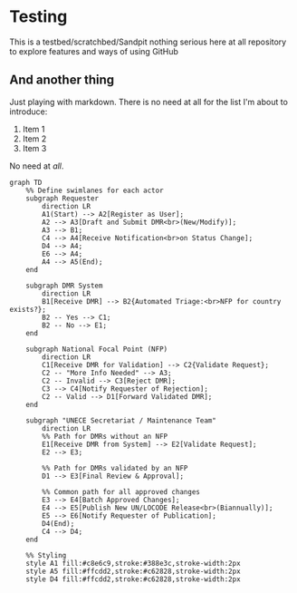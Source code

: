 # Testing
This is a testbed/scratchbed/Sandpit nothing serious here at all repository to explore features and ways of using GitHub

## And another thing
Just playing with markdown. There is no need at all for the list I'm about to introduce:
1. Item 1
2. Item 2
3. Item 3

No need at *all*.

```mermaid
graph TD
    %% Define swimlanes for each actor
    subgraph Requester
        direction LR
        A1(Start) --> A2[Register as User];
        A2 --> A3[Draft and Submit DMR<br>(New/Modify)];
        A3 --> B1;
        C4 --> A4[Receive Notification<br>on Status Change];
        D4 --> A4;
        E6 --> A4;
        A4 --> A5(End);
    end

    subgraph DMR System
        direction LR
        B1[Receive DMR] --> B2{Automated Triage:<br>NFP for country exists?};
        B2 -- Yes --> C1;
        B2 -- No --> E1;
    end

    subgraph National Focal Point (NFP)
        direction LR
        C1[Receive DMR for Validation] --> C2{Validate Request};
        C2 -- "More Info Needed" --> A3;
        C2 -- Invalid --> C3[Reject DMR];
        C3 --> C4[Notify Requester of Rejection];
        C2 -- Valid --> D1[Forward Validated DMR];
    end

    subgraph "UNECE Secretariat / Maintenance Team"
        direction LR
        %% Path for DMRs without an NFP
        E1[Receive DMR from System] --> E2[Validate Request];
        E2 --> E3;

        %% Path for DMRs validated by an NFP
        D1 --> E3[Final Review & Approval];

        %% Common path for all approved changes
        E3 --> E4[Batch Approved Changes];
        E4 --> E5[Publish New UN/LOCODE Release<br>(Biannually)];
        E5 --> E6[Notify Requester of Publication];
        D4(End);
        C4 --> D4;
    end

    %% Styling
    style A1 fill:#c8e6c9,stroke:#388e3c,stroke-width:2px
    style A5 fill:#ffcdd2,stroke:#c62828,stroke-width:2px
    style D4 fill:#ffcdd2,stroke:#c62828,stroke-width:2px
```
